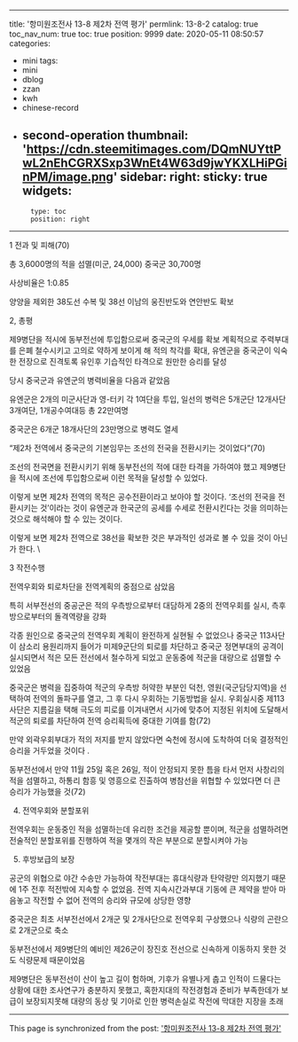 
---
title: '항미원조전사 13-8 제2차 전역 평가'
permlink: 13-8-2
catalog: true
toc_nav_num: true
toc: true
position: 9999
date: 2020-05-11 08:50:57
categories:
- mini
tags:
- mini
- dblog
- zzan
- kwh
- chinese-record
- second-operation
thumbnail: 'https://cdn.steemitimages.com/DQmNUYttPwL2nEhCGRXSxp3WnEt4W63d9jwYKXLHiPGinPM/image.png'
sidebar:
    right:
        sticky: true
widgets:
    -
        type: toc
        position: right
---


1 전과 및 피해(70)

총 3,6000명의 적을 섬멸(미군, 24,000) 
중국군 30,700명 

사상비율은 1:0.85

양양을 제외한 38도선 수복 및 38선 이남의 웅진반도와 연안반도 확보

2, 총평

제9병단을 적시에 동부전선에 투입함으로써 중국군의 우세를 확보
계획적으로 주력부대를 은폐 철수시키고 고의로 약하게 보이게 해 적의 착각를 확대, 유엔군을 중국군이 익숙한 전장으로 진격토록 유인후 기습적인 타격으로 원만한 승리를 달성

당시 중국군과 유엔군의 병력비율을 다음과 같았음

유엔군은 2개의 미군사단과 영-터키 각 1여단을 투입, 일선의 병력은 5개군단 12개사단 3개여단, 1개공수여대등 총 22만여명

중국군은 6개군 18개사단의 23만명으로 병력도 열세

“제2차 전역에서 중국군의 기본임무는 조선의 전국을 전환시키는 것이었다”(70)

조선의 전국면을 전환시키기 위해 동부전선의 적에 대한 타격을 가하여야 했고 제9병단을 적시에 조선에 투입함으로써 이런 목적을 달성할 수 있었다. 

이렇게 보면 제2차 전역의 목적은 공수전환이라고 보아야 할 것이다. 
‘조선의 전국을 전환시키는 것’이라는 것이 유엔군과 한국군의 공세를 수세로 전환시킨다는 것을 의미하는 것으로 해석해야 할 수 있는 것이다. 

이렇게 보면 제2차 전역으로 38선을 확보한 것은 부과적인 성과로 볼 수 있을 것이 아닌가 한다. \

3 작전수행 

전역우회와 퇴로차단을 전역계획의 중점으로 삼았음

특히 서부전선의 중공군은 적의 우측방으로부터 대담하게 2중의 전역우회를 실시, 측후방으로부터의 돌격역량을 강화

각종 원인으로 중국군의 전역우회 계획이 완전하게 실현될 수 없었으나 중국군 113사단이 삼소리 용원리까지 들어가 미제9군단의 퇴로를 차단하고 중국군 정면부대의 공격이 실시되면서 적은 모든 전선에서 철수하게 되었고 운동중에 적군을 대량으로 섬멸할 수 있었음

중국군은 병력을 집중하여 적군의 우측방 허약한 부분인 덕천, 영원(국군담당지역)을 선택하여 전역의 돌파구를 열고, 그 후 다시 우회하는 기동방법을 실시. 우회실시중 제113사단은 지름길을 택해 극도의 피로를 이겨내면서 시가에 맞추어 지정된 위치에 도달해서 적군의 퇴로를 차단하여 전역 승리획득에 중대한 기여를 함(72)

만약 외곽우회부대가 적의 저지를 받지 않았다면 숙천에 정시에 도착하여 더욱 결정적인 승리을 거두었을 것이다 .

동부전선에서 만약 11월 25일 혹은 26일, 적이 안정되지 못한 틈을 타서 먼저 사창리의 적을 섬멸하고, 하통리 함흥 및 영흥으로 진출하여 병참선을 위협할 수 있었다면 더 큰 승리가 가능했을 것(72)

4. 전역우회와 분할포위

전역우회는 운동중인 적을 섬멸하는데 유리한 조건을 제공할 뿐이며, 적군을 섬멸하려면 전술적인 분할포위를 진행하여 적을 몇개의 작은 부분으로 분할시켜야 가능

5. 후방보급의 보장

공군의 위협으로 야간 수송만 가능하여 작전부대는 휴대식량과 탄약량만 의지했기 때문에 1주 전후 적전밖에 지속할 수 없었음. 전역 지속시간과부대 기동에 큰 제약을 받아 마음놓고 작전할 수 없어 전역의 승리와 규모에 상당한 영향

중국군은 최초 서부전선에서 2개군 및 2개사단으로 전역우회 구상했으나 식량의 곤란으로 2개군으로 축소

동부전선에서 제9병단의 예비인 제26군이 장진호 전선으로 신속하게 이동하지 못한 것도 식량문제 때문이었음

제9병단은 동부전선이 산이 높고 길이 험하며, 기후가 유별나게 춥고 인적이 드물다는 상황에 대한 조사연구가 충분하지 못했고, 혹한지대의 작전경험과 준비가 부족한데가 보급이 보장되지못해 대량의 동상 및 기아로 인한 병력손실로 작전에 막대한 지장을 초래

- - -

This page is synchronized from the post: ['항미원조전사 13-8 제2차 전역 평가'](https://steemit.com/@wisdomandjustice/13-8-2)
